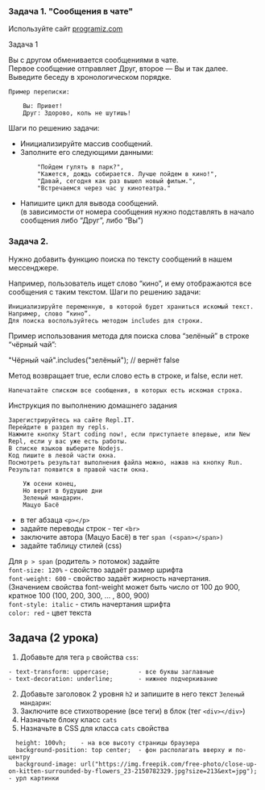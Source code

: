 ### Задача 1. "Сообщения в чате"

Используйте сайт [programiz.com](https://www.programiz.com/javascript/online-compiler/)

Задача 1

Вы с другом обменивается сообщениями в чате.  
Первое сообщение отправляет Друг, второе — Вы и так далее.  
Выведите беседу в хронологическом порядке.   
```
Пример переписки:

    Вы: Привет!
    Друг: Здорово, коль не шутишь!
```
Шаги по решению задачи:
- Инициализируйте массив сообщений.
- Заполните его следующими данными:
```
        "Пойдем гулять в парк?",
        "Кажется, дождь собирается. Лучше пойдем в кино!",
        "Давай, сегодня как раз вышел новый фильм.",
        "Встречаемся через час у кинотеатра."
```
- Напишите цикл для вывода сообщений.  
(в зависимости от номера сообщения нужно подставлять в начало сообщения либо “Друг”, либо “Вы”)

### Задача 2. 

Нужно добавить функцию поиска по тексту сообщений в нашем мессенджере.

Например, пользователь ищет слово “кино”, и ему отображаются все сообщения с таким текстом.
Шаги по решению задачи:

    Инициализируйте переменную, в которой будет храниться искомый текст. Например, слово “кино”.
    Для поиска воспользуйтесь методом includes для строки.

Пример использования метода для поиска слова “зелёный” в строке “чёрный чай”:

"Чёрный чай".includes("зелёный"); // вернёт false

Метод возвращает true, если слово есть в строке, и false, если нет.

    Напечатайте списком все сообщения, в которых есть искомая строка.

Инструкция по выполнению домашнего задания

    Зарегистрируйтесь на сайте Repl.IT.
    Перейдите в раздел my repls.
    Нажмите кнопку Start coding now!, если приступаете впервые, или New Repl, если у вас уже есть работы.
    В списке языков выберите Nodejs.
    Код пишите в левой части окна.
    Посмотреть результат выполнения файла можно, нажав на кнопку Run. Результат появится в правой части окна.


```
	Уж осени конец, 
	Но верит в будущие дни 
	Зеленый мандарин. 
	Мацуо Басё 
```
- в тег абзаца `<p></p>`
- задайте переводы строк - тег `<br>`
- заключите автора (Мацуо Басё) в тег `span (<span></span>)`
- задайте таблицу стилей (css)

Для `p > span`  (родитель > потомок) задайте  
	`font-size: 120%` 	- cвойство задаёт размер шрифта   
	`font-weight: 600`	- cвойство задаёт жирность начертания.   
(Значением свойства font-weight может быть число от 100 до 900, кратное 100 (100, 200, 300, ... , 800, 900)  
	`font-style: italic`	- стиль начертания шрифта  
	`color: red` 		- цвет текста  

## Задача (2 урока)

1. Добавьте для тега `p` свойства `css`:
```
- text-transform: uppercase;		- все буквы заглавные
- text-decoration: underline;		- нижнее подчеркивание
```
2. Добавьте заголовок 2 уровня `h2` и запишите в него текст `Зеленый мандарин`:
3. Заключите все стихотворение (все теги) в блок (тег `<div></div>`)
4. Назначьте блоку класс `cats`
5. Назначьте в CSS для класса `cats` свойства
```
  height: 100vh;	- на всю высоту страницы браузера
  background-position: top center;	- фон располагать вверху и по-центру
  background-image: url("https://img.freepik.com/free-photo/close-up-on-kitten-surrounded-by-flowers_23-2150782329.jpg?size=213&ext=jpg");	- урл картинки
```
